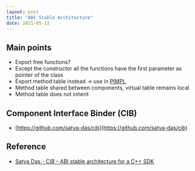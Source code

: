 ```yaml
---
layout: post
title: "ABI Stable Architecture"
date: 2021-05-12
---
```


## Main points
* Export free functions?
* Except the constructor all the functions have the first parameter as pointer of the class
* Export method table instead -> use in [PIMPL](https://en.cppreference.com/w/cpp/language/pimpl)
* Method table shared between components, virtual table remains local
* Method table does not inherit

## Component Interface Binder (CIB)
* [https://github.com/satya-das/cib](https://github.com/satya-das/cib)

## Reference
* [Satya Das - CIB - ABI stable architecture for a C++ SDK](https://www.youtube.com/watch?v=cp-MtGe-f6M)

